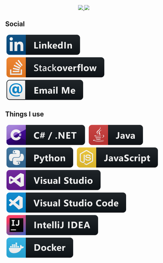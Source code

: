 <p align="center">
  <a href="#">
    <img src="https://i.imgur.com/XJbBVfw.png" />
  </a>
  <a href="#">
    <img src="https://github-readme-stats.vercel.app/api?username=zHaytam&show_icons=true&count_private=true&theme=onedark" />
  </a> 
</p>

## Social
<p align="left">
  <a href="https://www.linkedin.com/in/zanid-haytam">
    <img src="Resources/social/linkedin.svg" alt="Linkedin" style="vertical-align:top; margin:4px">
  </a>
  <a href="https://stackoverflow.com/users/5447084/haytam">
    <img src="Resources/social/stackoverflow.svg" alt="Linkedin" style="vertical-align:top; margin:4px">
  </a>
  <a href="mailto: haytam.zanid@gmail.com">
    <img src="Resources/social/email_me.svg" alt="Linkedin" style="vertical-align:top; margin:4px">
  </a>  
</p>

## Things I use
<p align="left">
  <img src="Resources/dev/languages/csharp_dotnet.svg" alt="C# / .NET" style="vertical-align:top; margin:4px">
  <img src="Resources/dev/languages/java.svg" alt="Java" style="vertical-align:top; margin:4px">
  <img src="Resources/dev/languages/python.svg" alt="Python" style="vertical-align:top; margin:4px">
  <img src="Resources/dev/languages/js.svg" alt="Javascript" style="vertical-align:top; margin:4px">
  <img src="Resources/dev/tools/visualstudio.svg" alt="Visual Studio" style="vertical-align:top; margin:4px">
  <img src="Resources/dev/tools/visualstudio_code.svg" alt="Visual Studio Code" style="vertical-align:top; margin:4px">
  <img src="Resources/dev/tools/jetbrains_intellij.svg" alt="Intellij" style="vertical-align:top; margin:4px">
  <img src="Resources/dev/tools/docker.svg" alt="Docker" style="vertical-align:top; margin:4px">
</p>
